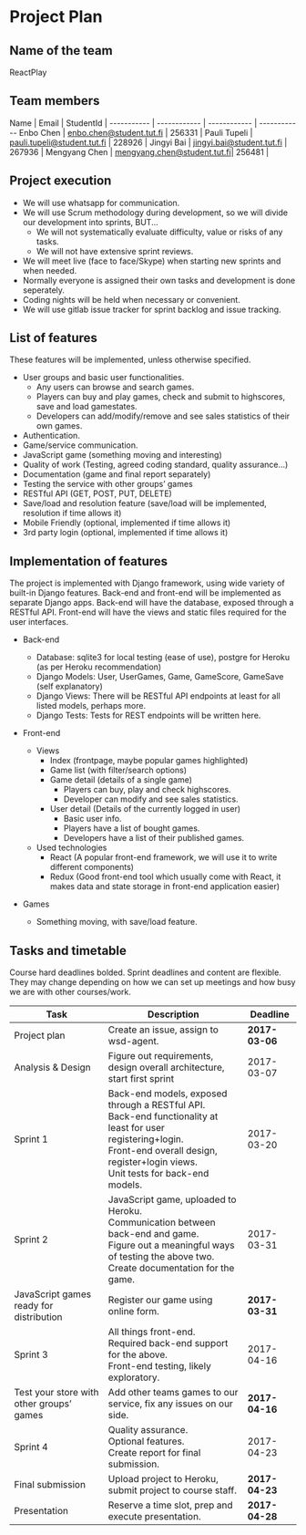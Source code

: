 # Project Plan

## Name of the team
ReactPlay

## Team members
Name | Email | StudentId | 
----------- | ------------ | ------------ | ------------
Enbo Chen | enbo.chen@student.tut.fi | 256331 |
Pauli Tupeli | pauli.tupeli@student.tut.fi | 228926 |
Jingyi Bai | jingyi.bai@student.tut.fi | 267936 |
Mengyang Chen | mengyang.chen@student.tut.fi| 256481 |

## Project execution
* We will use whatsapp for communication.
* We will use Scrum methodology during development, so we will divide our development into sprints, BUT...
    * We will not systematically evaluate difficulty, value or risks of any tasks.
    * We will not have extensive sprint reviews.
* We will meet live (face to face/Skype) when starting new sprints and when needed.
* Normally everyone is assigned their own tasks and development is done seperately.
* Coding nights will be held when necessary or convenient.
* We will use gitlab issue tracker for sprint backlog and issue tracking.

## List of features

These features will be implemented, unless otherwise specified.

* User groups and basic user functionalities.
    * Any users can browse and search games.
    * Players can buy and play games, check and submit to highscores, save and load gamestates.
    * Developers can add/modify/remove and see sales statistics of their own games.
* Authentication.
* Game/service communication.
* JavaScript game (something moving and interesting)
* Quality of work (Testing, agreed coding standard, quality assurance...)
* Documentation (game and final report separately)
* Testing the service with other groups’ games
* RESTful API (GET, POST, PUT, DELETE)
* Save/load and resolution feature (save/load will be implemented, resolution if time allows it)
* Mobile Friendly (optional, implemented if time allows it)
* 3rd party login (optional, implemented if time allows it)

## Implementation of features

The project is implemented with Django framework, using wide variety of built-in Django features.
Back-end and front-end will be implemented as separate Django apps.
Back-end will have the database, exposed through a RESTful API.
Front-end will have the views and static files required for the user interfaces.

* Back-end
    * Database: sqlite3 for local testing (ease of use), postgre for Heroku (as per Heroku recommendation)
    * Django Models: User, UserGames, Game, GameScore, GameSave (self explanatory)
    * Django Views: There will be RESTful API endpoints at least for all listed models, perhaps more.
    * Django Tests: Tests for REST endpoints will be written here.

* Front-end
    * Views
        * Index (frontpage, maybe popular games highlighted)
        * Game list (with filter/search options)
        * Game detail (details of a single game)
            * Players can buy, play and check highscores.
            * Developer can modify and see sales statistics.
        * User detail (Details of the currently logged in user)
            * Basic user info.
            * Players have a list of bought games.
            * Developers have a list of their published games.
    * Used technologies
        * React (A popular front-end framework, we will use it to write different components)
        * Redux (Good front-end tool which usually come with React, it makes data and state storage in front-end application easier)

* Games
    * Something moving, with save/load feature.

## Tasks and timetable

Course hard deadlines bolded. 
Sprint deadlines and content are flexible. 
They may change depending on how we can set up meetings and how busy we are with other courses/work.

Task | Description | Deadline
----------- | ------------ | ------------
Project plan | Create an issue, assign to wsd-agent. | **2017-03-06**
Analysis & Design | Figure out requirements, design overall architecture, start first sprint | 2017-03-07
Sprint 1 | Back-end models, exposed through a RESTful API.<br>Back-end functionality at least for user registering+login.<br>Front-end overall design, register+login views.<br>Unit tests for back-end models. | 2017-03-20
Sprint 2 | JavaScript game, uploaded to Heroku.<br>Communication between back-end and game.<br>Figure out a meaningful ways of testing the above two.<br>Create documentation for the game. | 2017-03-31
JavaScript games ready for distribution | Register our game using online form. | **2017-03-31**
Sprint 3 | All things front-end.<br>Required back-end support for the above.<br>Front-end testing, likely exploratory. | 2017-04-16
Test your store with other groups’ games | Add other teams games to our service, fix any issues on our side. | **2017-04-16**
Sprint 4 | Quality assurance.<br>Optional features.<br>Create report for final submission. | 2017-04-23
Final submission | Upload project to Heroku, submit project to course staff. | **2017-04-23**
Presentation | Reserve a time slot, prep and execute presentation. | **2017-04-28**
